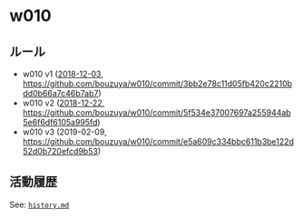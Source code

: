 # w010

## ルール

- w010 v1 ([2018-12-03][], https://github.com/bouzuya/w010/commit/3bb2e78c11d05fb420c2210bdd0b66a7c46b7ab7)
- w010 v2 ([2018-12-22][], https://github.com/bouzuya/w010/commit/5f534e37007697a255944ab5e6f6df6105a995fd)
- w010 v3 (2019-02-09, https://github.com/bouzuya/w010/commit/e5a609c334bbc611b3be122d52d0b720efcd9b53)

## 活動履歴

See: [`history.md`](history.md)

[2018-12-03]: https://blog.bouzuya.net/2018/12/03/
[2018-12-22]: https://blog.bouzuya.net/2018/12/22/
